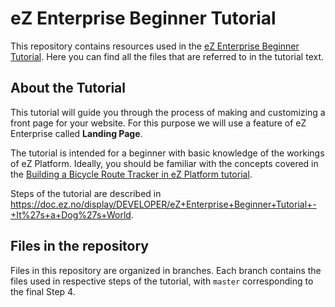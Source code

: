 # eZ Enterprise Beginner Tutorial

This repository contains resources used in the [eZ Enterprise Beginner Tutorial](https://doc.ez.no/display/DEVELOPER/eZ+Enterprise+Beginner+Tutorial+-+It%27s+a+Dog%27s+World). Here you can find all the files that are referred to in the tutorial text.

## About the Tutorial

This tutorial will guide you through the process of making and customizing a front page for your website. For this purpose we will use a feature of eZ Enterprise called **Landing Page**.

The tutorial is intended for a beginner with basic knowledge of the workings of eZ Platform. Ideally, you should be familiar with the concepts covered in the [Building a Bicycle Route Tracker in eZ Platform tutorial](https://doc.ez.no/display/DEVELOPER/Building+a+Bicycle+Route+Tracker+in+eZ+Platform).

Steps of the tutorial are described in https://doc.ez.no/display/DEVELOPER/eZ+Enterprise+Beginner+Tutorial+-+It%27s+a+Dog%27s+World.

## Files in the repository

Files in this repository are organized in branches. Each branch contains the files used in respective steps of the tutorial, with `master` corresponding to the final Step 4.
